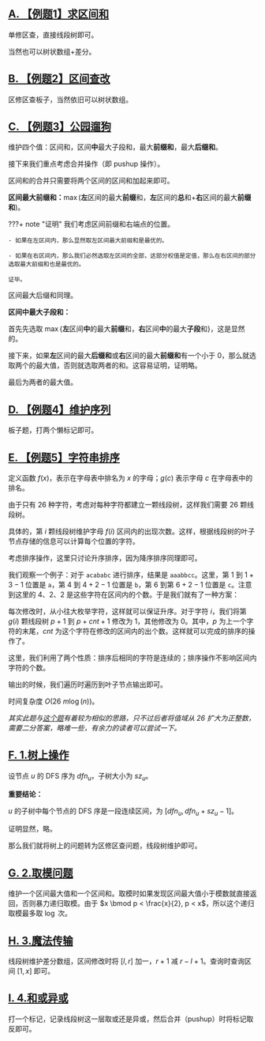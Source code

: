 ## [A. 【例题1】求区间和](http://noip.ybtoj.com.cn/contest/899/problem/1)

单修区查，直接线段树即可。

当然也可以树状数组+差分。


## [B. 【例题2】区间查改](http://noip.ybtoj.com.cn/contest/899/problem/2)

区修区查板子，当然依旧可以树状数组。


## [C. 【例题3】公园遛狗](http://noip.ybtoj.com.cn/contest/899/problem/3)

维护四个值：区间和，区间**中**最大子段和，最大**前缀和**，最大**后缀和**。

接下来我们重点考虑合并操作（即 pushup 操作）。

区间和的合并只需要将两个区间的区间和加起来即可。

**区间最大前缀和：**$\max($**左**区间的最大**前缀**和，**左**区间的**总**和+**右**区间的最大**前缀和**$)$。

???+ note "证明"
    我们考虑区间前缀和右端点的位置。

    - 如果在左区间内，那么显然取左区间最大前缀和是最优的。

    - 如果在右区间内，那么我们必然选取左区间的全部，这部分权值是定值，那么在右区间的部分选取最大前缀和也是最优的。

    证毕。

区间最大后缀和同理。

**区间中最大子段和：**

首先先选取 $\max\{$**左**区间**中**的最大**前缀**和，**右**区间**中**的最大**子段**和$\}$，这是显然的。

接下来，如果**左**区间的最大**后缀和**或**右**区间的最大**前缀和**有一个小于 $0$，那么就选取两个的最大值，否则就选取两者的和。这容易证明，证明略。

最后为两者的最大值。


## [D. 【例题4】维护序列](http://noip.ybtoj.com.cn/contest/899/problem/4)

板子题，打两个懒标记即可。


## [E. 【例题5】字符串排序](http://noip.ybtoj.com.cn/contest/899/problem/5)

定义函数 $f(x)$，表示在字母表中排名为 $x$ 的字母；$g(c)$ 表示字母 $c$ 在字母表中的排名。

由于只有 $26$ 种字符，考虑对每种字符都建立一颗线段树，这样我们需要 $26$ 颗线段树。

具体的，第 $i$ 颗线段树维护字母 $f(i)$ 区间内的出现次数。这样，根据线段树的叶子节点存储的信息可以计算每个位置的字符。

考虑排序操作，这里只讨论升序排序，因为降序排序同理即可。

我们观察一个例子：对于 `acababc` 进行排序，结果是 `aaabbcc`。这里，第 $1$ 到 $1 + 3 - 1$ 位置是 `a`，第 $4$ 到 $4 + 2 - 1$ 位置是 `b`，第 $6$ 到第 $6 + 2 - 1$ 位置是 `c`。注意到这里的 $4$、$2$、$2$ 是这些字符在区间内的个数。于是我们就有了一种方案：

每次修改时，从小往大枚举字符，这样就可以保证升序。对于字符 $i$，我们将第 $g(i)$ 颗线段树 $p + 1$ 到 $p + cnt + 1$ 修改为 $1$，其他修改为 $0$。其中，$p$ 为上一个字符的末尾，$cnt$ 为这个字符在修改的区间内的出个数。这样就可以完成的排序的操作了。

这里，我们利用了两个性质：排序后相同的字符是连续的；排序操作不影响区间内字符的个数。

输出的时候，我们遍历时遍历到叶子节点输出即可。

时间复杂度 $O(26$ $m \log(n))$。

*其实此题与[这个题](https://www.luogu.com.cn/problem/P2824)有着较为相似的思路，只不过后者将值域从 $26$ 扩大为正整数，需要二分答案，略难一些，有余力的读者可以尝试一下。*


## [F. 1.树上操作](http://noip.ybtoj.com.cn/contest/899/problem/6)

设节点 $u$ 的 DFS 序为 $dfn_u$，子树大小为 $sz_u$。

**重要结论：**

$u$ 的子树中每个节点的 DFS 序是一段连续区间，为 $[dfn_u, dfn_u + sz_u - 1]$。

证明显然，略。

那么我们就将树上的问题转为区修区查问题，线段树维护即可。



## [G. 2.取模问题](http://noip.ybtoj.com.cn/contest/899/problem/7)

维护一个区间最大值和一个区间和。取模时如果发现区间最大值小于模数就直接返回，否则暴力递归取模。由于 $x \bmod p < \frac{x}{2}, p < x$，所以这个递归取模最多取 $\log$ 次。


## [H. 3.魔法传输](http://noip.ybtoj.com.cn/contest/899/problem/8)

线段树维护差分数组，区间修改时将 $[l, r]$ 加一，$r + 1$ 减 $r - l + 1$。查询时查询区间 $[1, x]$ 即可。


## [I. 4.和或异或](http://noip.ybtoj.com.cn/contest/899/problem/9)

打一个标记，记录线段树这一层取或还是异或，然后合并（pushup）时将标记取反即可。

